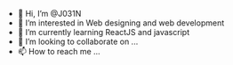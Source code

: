 - 👋 Hi, I’m @J031N
- 👀 I’m interested in Web designing and web development
- 🌱 I’m currently learning ReactJS and javascript
- 💞️ I’m looking to collaborate on ...
- 📫 How to reach me ...

<!---
J031N/J031N is a ✨ special ✨ repository because its `README.md` (this file) appears on your GitHub profile.
You can click the Preview link to take a look at your changes.
--->
